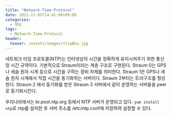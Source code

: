 ```yaml
---
title: "Network-Time-Protocol"
date: 2021-11-05T14:41:00+09:00
categories:
  - 메모
tags:
  - Network-Time-Protocol
header:
  teaser: /assets/images/slipBox.jpg
---
```


네트워크 타임 프로토콜(NTP)는 인터넷상의 시간을 정확하게 유지시켜주기 위한 통신망 시간 규약이다. 기본적으로 Straum이라는 계층 구조로 구현된다. Straum 0는 GPS나 세슘 원자 시계 등으로 시간을 구하는 장비 자체를 의미한다. Straum 1은 GPS나 세슘 원자 시계에서 직접 시간을 동기화하는 서버이다. Straum 2부터는 트리구조를 형성한다. Straum 2 에서 동기화를 받은 Straum 3 서버에서 같이 운영하는 서버들을 peer로 동기화시킨다.

우리나라에서는 kr.pool.ntp.org 등에서 NTP 서버가 운영되고 있다. `yum install ntp`로 ntp를 설치한 후 서버 주소를 /etc/ntp.conf에 저장하여 설정할 수 있다.

